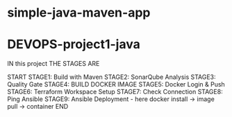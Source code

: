 # simple-java-maven-app
# DEVOPS-project1-java

IN this project THE STAGES ARE

START
STAGE1: Build with Maven
STAGE2: SonarQube Analysis
STAGE3: Quality Gate
STAGE4: BUILD DOCKER IMAGE 
STAGE5: Docker Login & Push   
STAGE6: Terraform Workspace Setup
STAGE7: Check Connection
STAGE8: Ping Ansible
STAGE9: Ansible Deployment   - here docker install -> image pull -> container
END
